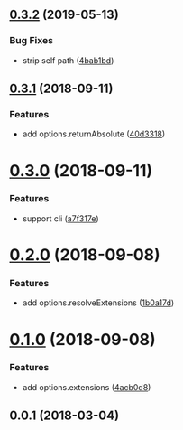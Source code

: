 <a name="0.3.2"></a>
## [0.3.2](https://github.com/imcuttle/detect-dep/compare/v0.3.1...v0.3.2) (2019-05-13)


### Bug Fixes

* strip self path ([4bab1bd](https://github.com/imcuttle/detect-dep/commit/4bab1bd))



<a name="0.3.1"></a>
## [0.3.1](https://github.com/imcuttle/detect-dep/compare/v0.3.0...v0.3.1) (2018-09-11)


### Features

* add options.returnAbsolute ([40d3318](https://github.com/imcuttle/detect-dep/commit/40d3318))



<a name="0.3.0"></a>
# [0.3.0](https://github.com/imcuttle/detect-dep/compare/v0.2.0...v0.3.0) (2018-09-11)


### Features

* support cli ([a7f317e](https://github.com/imcuttle/detect-dep/commit/a7f317e))



<a name="0.2.0"></a>
# [0.2.0](https://github.com/imcuttle/detect-dep/compare/v0.1.0...v0.2.0) (2018-09-08)


### Features

* add options.resolveExtensions ([1b0a17d](https://github.com/imcuttle/detect-dep/commit/1b0a17d))



<a name="0.1.0"></a>
# [0.1.0](https://github.com/imcuttle/detect-dep/compare/v0.0.1...v0.1.0) (2018-09-08)


### Features

* add options.extensions ([4acb0d8](https://github.com/imcuttle/detect-dep/commit/4acb0d8))



<a name="0.0.1"></a>
## 0.0.1 (2018-03-04)



